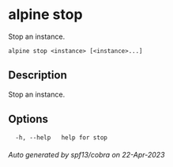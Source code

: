 # alpine stop

Stop an instance.

```
alpine stop <instance> [<instance>...]
```

## Description

Stop an instance.

## Options

```
  -h, --help   help for stop
```

###### Auto generated by spf13/cobra on 22-Apr-2023
